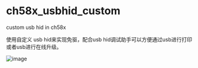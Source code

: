 # ch58x_usbhid_custom
custom usb hid in ch58x 

使用自定义 usb hid来实现免驱，配合usb hid调试助手可以方便通过usb进行打印或者usb进行在线升级。

![image](https://user-images.githubusercontent.com/30143031/174972543-b156731c-d698-4bef-ab76-246ce14555ed.png)

